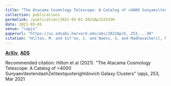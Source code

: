 ```yaml
---
title: "The Atacama Cosmology Telescope: A Catalog of >4000 Sunyaev\textendashZel\textquoterightdovich Galaxy Clusters"
collection: publications
permalink: /publication/2021-03-01-2021ApJS2533H
date: 2021-03-01
venue: "\apjs"
paperurl: "https://ui.adsabs.harvard.edu/abs/2021ApJS..253....3H"
citation: "Hilton, M. and Sif'on, C. and Naess, S. and Madhavacheril, M. and Oguri, M. and Rozo, E. and Rykoff, E. and Abbott, T.~M.~C. and Adhikari, S. and Aguena, M. and Aiola, S. and Allam, S. and Amodeo, S. and Amon, A. and Annis, J. and Ansarinejad, B. and Aros-Bunster, C. and Austermann, J.~E. and Avila, S. and Bacon, D. and Battaglia, N. and Beall, J.~A. and Becker, D.~T. and Bernstein, G.~M. and Bertin, E. and Bhandarkar, T. and Bhargava, S. and Bond, J.~R. and Brooks, D. and Burke, D.~L. and Calabrese, E. and Carrasco Kind, M. and Carretero, J. and Choi, S.~K. and Choi, A. and Conselice, C. and da Costa, L.~N. and Costanzi, M. and Crichton, D. and Crowley, K.~T. and Dunner, R. and Denison, E.~V. and Devlin, M.~J. and Dicker, S.~R. and Diehl, H.~T. and Dietrich, J.~P. and Doel, P. and Duff, S.~M. and Duivenvoorden, A.~J. and Dunkley, J. and Everett, S. and Ferraro, S. and Ferrero, I. and Fert'e, A. and Flaugher, B. and Frieman, J. and Gallardo, P.~A. and Garc'ia-Bellido, J. and Gaztanaga, E. and Gerdes, D.~W. and Giles, P. and Golec, J.~E. and Gralla, M.~B. and Grandis, S. and Gruen, D. and Gruendl, R.~A. and Gschwend, J. and Gutierrez, G. and Han, D. and Hartley, W.~G. and Hasselfield, M. and Hill, J.~C. and Hilton, G.~C. and Hincks, A.~D. and Hinton, S.~R. and Ho, S. -P.~P. and Honscheid, K. and Hoyle, B. and Hubmayr, J. and Huffenberger, K.~M. and Hughes, J.~P. and Jaelani, A.~T. and Jain, B. and James, D.~J. and Jeltema, T. and Kent, S. and Knowles, K. and Koopman, B.~J. and Kuehn, K. and Lahav, O. and Lima, M. and Lin, Y. -T. and Lokken, M. and Loubser, S.~I. and MacCrann, N. and Maia, M.~A.~G. and Marriage, T.~A. and Martin, J. and McMahon, J. and Melchior, P. and Menanteau, F. and Miquel, R. and Miyatake, H. and Moodley, K. and Morgan, R. and Mroczkowski, T. and Nati, F. and Newburgh, L.~B. and Niemack, M.~D. and Nishizawa, A.~J. and Ogando, R.~L.~C. and Orlowski-Scherer, J. and Page, L.~A. and Palmese, A. and Partridge, B. and Paz-Chinch'on, F. and Phakathi, P. and Plazas, A.~A. and Robertson, N.~C. and Romer, A.~K. and Carnero Rosell, A. and Salatino, M. and Sanchez, E. and Schaan, E. and Schillaci, A. and Sehgal, N. and Serrano, S. and Shin, T. and Simon, S.~M. and Smith, M. and Soares-Santos, M. and Spergel, D.~N. and Staggs, S.~T. and Storer, E.~R. and Suchyta, E. and Swanson, M.~E.~C. and Tarle, G. and Thomas, D. and To, C. and Trac, H. and Ullom, J.~N. and Vale, L.~R. and Van Lanen, J. and Vavagiakis, E.~M. and De Vicente, J. and Wilkinson, R.~D. and Wollack, E.~J. and Xu, Z. and Zhang, Y.. &quot;The Atacama Cosmology Telescope: A Catalog of >4000 Sunyaev\textendashZel\textquoterightdovich Galaxy Clusters.&quot; <i>\apjs</i>, 253, Mar 2021"
---
```


[**ArXiv**](https://arxiv.org/abs/2009.11043), [**ADS**](https://ui.adsabs.harvard.edu/abs/2021ApJS..253....3H)

Recommended citation: Hilton et al (2021). "The Atacama Cosmology Telescope: A Catalog of >4000 Sunyaev\textendashZel\textquoterightdovich Galaxy Clusters" <i>\apjs</i>, 253, Mar 2021
